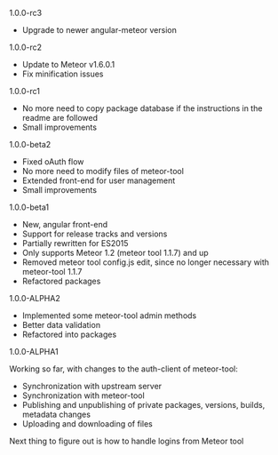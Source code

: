 1.0.0-rc3

* Upgrade to newer angular-meteor version

1.0.0-rc2

* Update to Meteor v1.6.0.1
* Fix minification issues

1.0.0-rc1

* No more need to copy package database if the instructions in the readme are followed
* Small improvements

1.0.0-beta2

* Fixed oAuth flow
* No more need to modify files of meteor-tool
* Extended front-end for user management
* Small improvements

1.0.0-beta1

* New, angular front-end
* Support for release tracks and versions
* Partially rewritten for ES2015
* Only supports Meteor 1.2 (meteor tool 1.1.7) and up
* Removed meteor tool config.js edit, since no longer necessary with meteor-tool 1.1.7
* Refactored packages

1.0.0-ALPHA2

* Implemented some meteor-tool admin methods
* Better data validation
* Refactored into packages

1.0.0-ALPHA1

Working so far, with changes to the auth-client of meteor-tool:

* Synchronization with upstream server
* Synchronization with meteor-tool
* Publishing and unpublishing of private packages, versions, builds, metadata changes
* Uploading and downloading of files

Next thing to figure out is how to handle logins from Meteor tool
